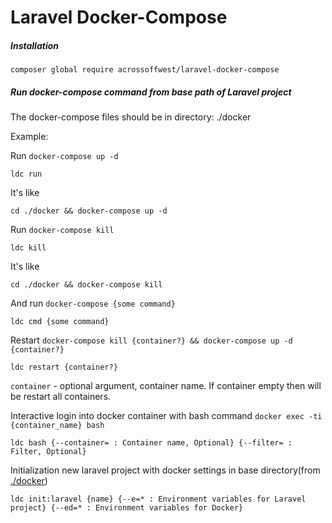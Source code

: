 # Laravel Docker-Compose
##### Installation

    composer global require acrossoffwest/laravel-docker-compose

##### Run docker-compose command from base path of Laravel project

The docker-compose files should be in directory: ./docker

Example:

Run `docker-compose up -d`

    ldc run
    
It's like

    cd ./docker && docker-compose up -d
    
Run `docker-compose kill`    
    
    ldc kill
    
It's like

    cd ./docker && docker-compose kill


And run `docker-compose {some command}`

    ldc cmd {some command}

Restart `docker-compose kill {container?} && docker-compose up -d  {container?}`

    ldc restart {container?}
    
`container` - optional argument, container name. If container empty then will be restart all containers.

Interactive login into docker container with bash command `docker exec -ti {container_name} bash`

    ldc bash {--container= : Container name, Optional} {--filter= : Filter, Optional}

Initialization new laravel project with docker settings in base directory(from [./docker](https://github.com/acrossoffwest/docker-settings))

    ldc init:laravel {name} {--e=* : Environment variables for Laravel project} {--ed=* : Environment variables for Docker}
